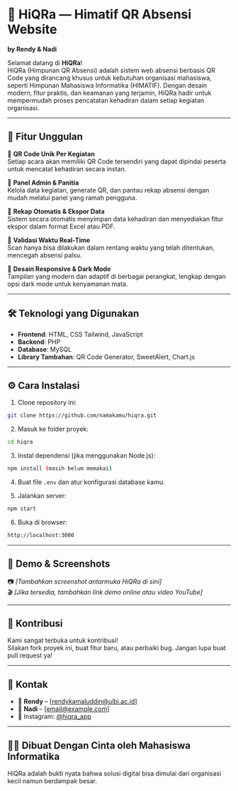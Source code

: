 # 🧠 HiQRa — Himatif QR Absensi Website
**by Rendy & Nadi**

Selamat datang di **HiQRa**!  
HiQRa (Himpunan QR Absensi) adalah sistem web absensi berbasis QR Code yang dirancang khusus untuk kebutuhan organisasi mahasiswa, seperti Himpunan Mahasiswa Informatika (HIMATIF). Dengan desain modern, fitur praktis, dan keamanan yang terjamin, HiQRa hadir untuk mempermudah proses pencatatan kehadiran dalam setiap kegiatan organisasi.

---

## 🚀 Fitur Unggulan

🔹 **QR Code Unik Per Kegiatan**  
Setiap acara akan memiliki QR Code tersendiri yang dapat dipindai peserta untuk mencatat kehadiran secara instan.

🔹 **Panel Admin & Panitia**  
Kelola data kegiatan, generate QR, dan pantau rekap absensi dengan mudah melalui panel yang ramah pengguna.

🔹 **Rekap Otomatis & Ekspor Data**  
Sistem secara otomatis menyimpan data kehadiran dan menyediakan fitur ekspor dalam format Excel atau PDF.

🔹 **Validasi Waktu Real-Time**  
Scan hanya bisa dilakukan dalam rentang waktu yang telah ditentukan, mencegah absensi palsu.

🔹 **Desain Responsive & Dark Mode**  
Tampilan yang modern dan adaptif di berbagai perangkat, lengkap dengan opsi dark mode untuk kenyamanan mata.

---

## 🛠️ Teknologi yang Digunakan

- **Frontend**: HTML, CSS Tailwind, JavaScript
- **Backend**: PHP 
- **Database**: MySQL 
- **Library Tambahan**: QR Code Generator, SweetAlert, Chart.js

---

## ⚙️ Cara Instalasi

1. Clone repository ini:  
```bash
git clone https://github.com/namakamu/hiqra.git
```

2. Masuk ke folder proyek:  
```bash
cd hiqra
```

3. Instal dependensi (jika menggunakan Node.js):  
```bash
npm install (masih belum memakai)
```

4. Buat file `.env` dan atur konfigurasi database kamu.

5. Jalankan server:  
```bash
npm start
```

6. Buka di browser:  
```bash
http://localhost:3000
```

---

## 🧪 Demo & Screenshots

📷 *[Tambahkan screenshot antarmuka HiQRa di sini]*  
🎬 *[Jika tersedia, tambahkan link demo online atau video YouTube]*

---

## 🤝 Kontribusi

Kami sangat terbuka untuk kontribusi!  
Silakan fork proyek ini, buat fitur baru, atau perbaiki bug. Jangan lupa buat pull request ya!

---

## 📩 Kontak

- 📧 **Rendy** – [rendykamaluddin@ulbi.ac.id]  
- 📧 **Nadi** – [email@example.com]  
- 📱 Instagram: [@hiqra_app](https://instagram.com/hiqra_app)

---

## 🧑‍🎓 Dibuat Dengan Cinta oleh Mahasiswa Informatika  
HiQRa adalah bukti nyata bahwa solusi digital bisa dimulai dari organisasi kecil namun berdampak besar.
